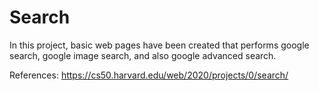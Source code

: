 # Search

In this project, basic web pages have been created that performs google search, google image search, and also google advanced search. 

References:
https://cs50.harvard.edu/web/2020/projects/0/search/
